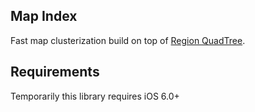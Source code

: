 ## Map Index
Fast map clusterization build on top of [Region QuadTree](http://en.wikipedia.org/wiki/Quadtree).

## Requirements
Temporarily this library requires iOS 6.0+
